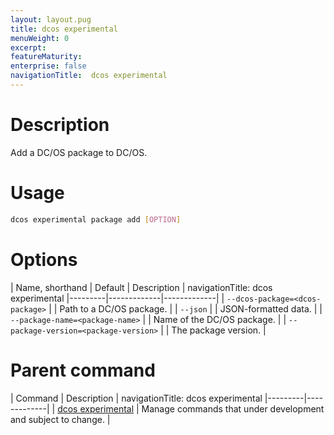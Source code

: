 ```yaml
---
layout: layout.pug
title: dcos experimental
menuWeight: 0
excerpt:
featureMaturity:
enterprise: false
navigationTitle:  dcos experimental
---
```


<!-- This source repo for this topic is https://github.com/dcos/dcos-docs -->

    
# Description
Add a DC/OS package to DC/OS.

# Usage

```bash
dcos experimental package add [OPTION]
```

# Options

| Name, shorthand | Default | Description |
navigationTitle:  dcos experimental
|---------|-------------|-------------|
| `--dcos-package=<dcos-package>`   |             | Path to a DC/OS package. |
| `--json`   |             |  JSON-formatted data. |
| `--package-name=<package-name>`   |             | Name of the DC/OS package. |
| `--package-version=<package-version>`   |             | The package version. |

# Parent command

| Command | Description |
navigationTitle:  dcos experimental
|---------|-------------|
| [dcos experimental](/docs/1.9/cli/command-reference/dcos-experimental/)   |  Manage commands that under development and subject to change. |  
